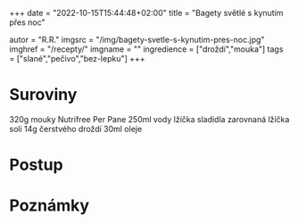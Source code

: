 
+++
date = "2022-10-15T15:44:48+02:00"
title = "Bagety světlé s kynutím přes noc"

autor = "R.R."
imgsrc = "/img/bagety-svetle-s-kynutim-pres-noc.jpg"
imghref = "/recepty/"
imgname = ""
ingredience = ["droždí","mouka"]
tags = ["slané","pečivo","bez-lepku"]
+++

<!--Křupavé bagety s nočním kynutím 2 bagety:

320g mouky Nutrifree Per Pane
250ml vody
lžíčka sladidla
zarovnaná lžíčka soli
14g čerstvého droždí
30ml oleje 
Nejprve v troše vody nechte z kvasnic, trochy mouky a sladidla vzejít kvásek. K němu přidejte ostatní suroviny a vypracujte hladké těsto. Vody můžete dat klidně i více, čím bude těsto řidší, tím budou mít bagetky vetsi oka a budou nadýchanější, ale práce bude trochu těžší – těsto se bude více lepit.

Přetáhněte potravinovou folii a uložte do lednice – já mám uloženo při 2 stupních.

Přes noc těsto nakyne. Ráno vytáhněte mísu na kuchyňskou linku a nechte cca 1,5 hodiny v pokojové teplotě. Poté dejte těsto na pomoučenou linku a rozdělte na dva díly. Z každého dílu vytvarujte zlehka bagety. Nijak extra nepropracovávejte ať z těsta nevytlačíte moc vzduchu. Docela pěkně se s těstem pracuje, protože jak je ještě studené, nemá tendenci se moc lepit.
Troubu i s formou rozpalte na 250 stupňů.

Bagetky nechte cca pul hodiny kynout, ideálně ze stran obklopené stočenými utěrkami jako na fotce.Zhruba po půl hodině, otevřete troubu, zvedněte víko od bagetové formy a rychle přemístěte bagetky na spodní část a přiklopte.

Takto pečeme asi 40 minut, na posledních pár minut odkrývám víko a ještě doladím barvu-->

# Suroviny
320g mouky Nutrifree Per Pane
250ml vody
lžíčka sladidla
zarovnaná lžíčka soli
14g čerstvého droždí
30ml oleje 

# Postup




# Poznámky
